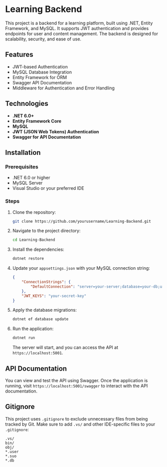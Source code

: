# Learning Backend

This project is a backend for a learning platform, built using .NET, Entity Framework, and MySQL. It supports JWT authentication and provides endpoints for user and content management. The backend is designed for scalability, security, and ease of use.

## Features

- JWT-based Authentication
- MySQL Database Integration
- Entity Framework for ORM
- Swagger API Documentation
- Middleware for Authentication and Error Handling

## Technologies

- **.NET 6.0+**
- **Entity Framework Core**
- **MySQL**
- **JWT (JSON Web Tokens) Authentication**
- **Swagger for API Documentation**

## Installation

### Prerequisites

- .NET 6.0 or higher
- MySQL Server
- Visual Studio or your preferred IDE

### Steps

1. Clone the repository:

    ```bash
    git clone https://github.com/yourusername/Learning-Backend.git
    ```

2. Navigate to the project directory:

    ```bash
    cd Learning-Backend
    ```

3. Install the dependencies:

    ```bash
    dotnet restore
    ```

4. Update your `appsettings.json` with your MySQL connection string:

    ```json
    {
        "ConnectionStrings": {
            "DefaultConnection": "server=your-server;database=your-db;user=your-user;password=your-password"
        },
        "JWT_KEYS": "your-secret-key"
    }
    ```

5. Apply the database migrations:

    ```bash
    dotnet ef database update
    ```

6. Run the application:

    ```bash
    dotnet run
    ```

    The server will start, and you can access the API at `https://localhost:5001`.

## API Documentation

You can view and test the API using Swagger. Once the application is running, visit `https://localhost:5001/swagger` to interact with the API documentation.

## Gitignore

This project uses `.gitignore` to exclude unnecessary files from being tracked by Git. Make sure to add `.vs/` and other IDE-specific files to your `.gitignore`:

```gitignore
.vs/
bin/
obj/
*.user
*.suo
*.db
